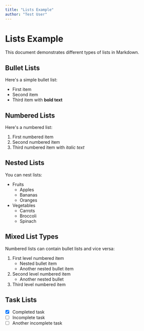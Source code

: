 ```yaml
---
title: "Lists Example"
author: "Test User"
---
```


# Lists Example

This document demonstrates different types of lists in Markdown.

## Bullet Lists

Here's a simple bullet list:

* First item
* Second item
* Third item with **bold text**

## Numbered Lists

Here's a numbered list:

1. First numbered item
2. Second numbered item
3. Third numbered item with *italic text*

## Nested Lists

You can nest lists:

* Fruits
  * Apples
  * Bananas
  * Oranges
* Vegetables
  * Carrots
  * Broccoli
  * Spinach

## Mixed List Types

Numbered lists can contain bullet lists and vice versa:

1. First level numbered item
   * Nested bullet item
   * Another nested bullet item
2. Second level numbered item
   * Another nested bullet
3. Third level numbered item

## Task Lists

- [x] Completed task
- [ ] Incomplete task
- [ ] Another incomplete task
